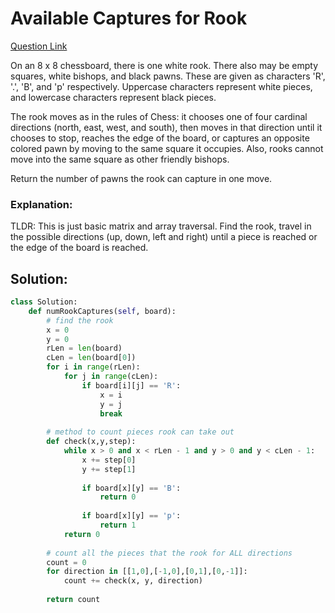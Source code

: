 # Available Captures for Rook  

[Question Link](https://leetcode.com/problems/available-captures-for-rook/)  

On an 8 x 8 chessboard, there is one white rook.  There also may be empty squares, white bishops, and black pawns.  These are given as characters 'R', '.', 'B', and 'p' respectively. Uppercase characters represent white pieces, and lowercase characters represent black pieces.  

The rook moves as in the rules of Chess: it chooses one of four cardinal directions (north, east, west, and south), then moves in that direction until it chooses to stop, reaches the edge of the board, or captures an opposite colored pawn by moving to the same square it occupies.  Also, rooks cannot move into the same square as other friendly bishops.  

Return the number of pawns the rook can capture in one move.  

### Explanation:
TLDR: This is just basic matrix and array traversal. Find the rook, travel in the possible directions (up, down, left and right) until a piece is reached or the edge of the board is reached. 

## Solution:
```Python
class Solution:
    def numRookCaptures(self, board):
        # find the rook
        x = 0
        y = 0
        rLen = len(board)
        cLen = len(board[0])
        for i in range(rLen):
            for j in range(cLen):
                if board[i][j] == 'R':
                    x = i
                    y = j
                    break
    
        # method to count pieces rook can take out
        def check(x,y,step):
            while x > 0 and x < rLen - 1 and y > 0 and y < cLen - 1:
                x += step[0]
                y += step[1]
                
                if board[x][y] == 'B':
                    return 0
                
                if board[x][y] == 'p':
                    return 1
            return 0
        
        # count all the pieces that the rook for ALL directions
        count = 0
        for direction in [[1,0],[-1,0],[0,1],[0,-1]]:
            count += check(x, y, direction)
        
        return count
```
